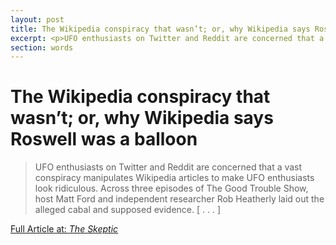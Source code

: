```yaml
---
layout: post
title: The Wikipedia conspiracy that wasn’t; or, why Wikipedia says Roswell was a balloon
excerpt: <p>UFO enthusiasts on Twitter and Reddit are concerned that a vast conspiracy manipulates Wikipedia articles to make UFO enthusiasts look ridiculous. Across three episodes of The Good Trouble Show, host Matt Ford and independent researcher Rob Heatherly laid out the alleged cabal and supposed evidence.…</p>
section: words
---
```


# The Wikipedia conspiracy that wasn’t; or, why Wikipedia says Roswell was a balloon

<blockquote><p>UFO enthusiasts on Twitter and Reddit are concerned that a vast conspiracy manipulates Wikipedia articles to make UFO enthusiasts look ridiculous. Across three episodes of The Good Trouble Show, host Matt Ford and independent researcher Rob Heatherly laid out the alleged cabal and supposed evidence. [&nbsp;.&nbsp;.&nbsp;.&nbsp;]</p></blockquote>
<p class="content_full_link"><a href="https://www.skeptic.org.uk/2024/03/the-wikipedia-conspiracy-that-wasnt-or-why-wikipedia-says-roswell-was-a-balloon/">Full Article at: <i>The Skeptic</i></a>